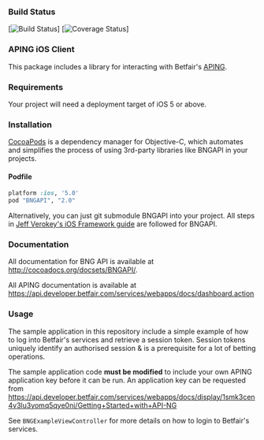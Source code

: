 ### Build Status

[![Build Status](https://travis-ci.org/betfair/aping-ios-sdk.svg?branch=master)]
[![Coverage Status](https://img.shields.io/coveralls/betfair/aping-ios-sdk.svg)]

### APING iOS Client

This package includes a library for interacting with Betfair's [APING](https://api.developer.betfair.com/services/webapps/docs/display/1smk3cen4v3lu3yomq5qye0ni/API-NG+Overview).

### Requirements

Your project will need a deployment target of iOS 5 or above.

### Installation

[CocoaPods](http://cocoapods.org) is a dependency manager for Objective-C, which automates and simplifies the process of using 3rd-party libraries like BNGAPI in your projects.

#### Podfile

```ruby
platform :ios, '5.0'
pod "BNGAPI", "2.0"
```

Alternatively, you can just git submodule BNGAPI into your project. All steps in [Jeff Verokey's iOS Framework guide](https://github.com/jverkoey/iOS-Framework) are followed for BNGAPI.

### Documentation

All documentation for BNG API is available at http://cocoadocs.org/docsets/BNGAPI/.

All APING documentation is available at https://api.developer.betfair.com/services/webapps/docs/dashboard.action

### Usage

The sample application in this repository include a simple example of how to log into Betfair's services and retrieve a session token. Session tokens uniquely identify an authorised session & is a prerequisite for a lot of betting operations.

The sample application code **must be modified** to include your own APING application key before it can be run.
An application key can be requested from https://api.developer.betfair.com/services/webapps/docs/display/1smk3cen4v3lu3yomq5qye0ni/Getting+Started+with+API-NG

See `BNGExampleViewController` for more details on how to login to Betfair's services.
